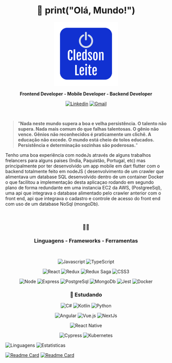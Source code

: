 <div align="center">

# :wave: print("Olá, Mundo!")

![Cledson Leite](MeuLogo.png)
</div>

<div align="center">

**Frontend Developer - Mobile Developer - Backend Developer**
</div>
  
<div align="center">
  
[![Linkedin](https://img.shields.io/badge/-Linkedin-blue?style=flat-square&logo=Linkedin&logoColor=white)](https://www.linkedin.com/in/cledson-leite-223b661a0/) [![Gmail](https://img.shields.io/badge/-Gmail-c14438?style=flat-square&logo=Gmail&logoColor=white)](mailto:csbetsonline@gmail.com)
</div>
  
<br>

>"**Nada neste mundo supera a boa e velha persistência. O talento não supera. Nada mais comum do que falhas talentosas. O gênio não vence. Gênios não reconhecidos é         praticamente um clichê. A educação não excede. O mundo está cheio de tolos educados. Persistência e determinação sozinhas são poderosas.**"
>
Tenho uma boa experiência com nodeJs através de alguns trabalhos frelancers para alguns paises (India, Paquistão, Portugal, etc) mas principalmente por ter desenvolvido um app mobile em dart flutter com o backend totalmente feito em nodeJS ( desenvolvimento de um crawler que alimentava um database SQL desenvolvido dentro de um container Docker o que facilitou a implementação desta aplicaçao rodando em segundo plano de forma redundante em uma instancia EC2 da AWS, (PostgreeSql), uma api que integrava o database alimentado pelo crawler anterior com o front end, api que integrava o cadastro e controle de acesso do front end com uso de um database NoSql (mongoDb).


<br>
<div align="center">

### :hammer::wrench:
### Linguagens - Frameworks - Ferramentas
</div>
<br>
<div align="center">
  
![Javascript](https://img.shields.io/badge/-Javascript-F7DF1E?style=flat-square&logo=javascript&logoColor=ffffff) ![TypeScript](https://img.shields.io/badge/-TypeScript-3178C6?style=flat-square&logo=TypeScript&logoColor=fff)

![React](https://img.shields.io/badge/-React-61DAFB?style=flat-square&logo=react&logoColor=000) ![Redux](https://img.shields.io/badge/-Redux-764ABC?style=flat-square&logo=Redux&logoColor=fff) ![Redux Saga](https://img.shields.io/badge/-Redux_Saga-999999?style=flat-square&logo=Redux-saga&logoColor=000) ![CSS3](https://img.shields.io/badge/-CSS3-1572B6?style=flat&logo=css3&logoColor=fff)

![Node](https://img.shields.io/badge/-NodeJs-339933?style=flat-square&logo=node.js&logoColor=fff) ![Express](https://img.shields.io/badge/-Express-000?style=flat-square&logo=Express&logoColor=fff) ![PostgreSql](https://img.shields.io/badge/-PostgreSql-336791?style=flat-square&logo=PostgreSql&logoColor=fff) ![MongoDb](https://img.shields.io/badge/-MongoDb-47A248?style=flat-square&logo=MongoDb&logoColor=fff)
![Jest](https://img.shields.io/badge/-Jest-C21325?style=flat-square&logo=Jest&logoColor=fff) ![Docker](https://img.shields.io/badge/-Docker-2496ED?style=flat-square&logo=Docker&logoColor=fff)
</div>
<div align="center">

### :book: **Estudando**
![C#](https://img.shields.io/badge/-C_Sharp-0175C2?style=flat-square&logo=c-sharp&logoColor=ffffff) ![Kotlin](https://img.shields.io/badge/-Kotlin-0095D5?style=flat-square&logo=Kotlin&logoColor=ffffff) ![Python](https://img.shields.io/badge/-Python-3776AB?style=flat-square&logo=Python&logoColor=ffffff)

![Angular](https://img.shields.io/badge/-Angular-EB391B?style=flat-square&logo=Angular&logoColor=ffffff) ![Vue.js](https://img.shields.io/badge/-Vue.js-3C873A?style=flat-square&logo=Vue.js&logoColor=ffffff) 
![NextJs](https://img.shields.io/badge/-NextJs-000?style=flat-square&logo=Next.js&logoColor=fff)

![React Native](https://img.shields.io/badge/-React_Native-000?style=flat-square&logo=react&logoColor=61DAFB)

![Cypress](https://img.shields.io/badge/-Cypress-17202C?style=flat-square&logo=cypress&logoColor=ffffff) ![Kubernetes](https://img.shields.io/badge/-Kubernetes-326CE5?style=flat-square&logo=Kubernetes&logoColor=ffffff)
</div>


</div>

![Linguagens](https://github-readme-stats.vercel.app/api/top-langs/?username=cledson-leite&theme=dracula&count_lang=10&custom_title=Linguagens_Mais_Usadas) ![Estatisticas](https://github-readme-stats.vercel.app/api?username=cledson-leite&show_icons=true&theme=dracula&custom_title=Minhas_Estatísticas)

<!--[![Readme Card](https://github-readme-stats.vercel.app/api/pin/?username=cledson-leite&repo=cpf_brasil&theme=dracula)](https://github.com/cledson-leite/cpf_brasil) -->
[![Readme Card](https://github-readme-stats.vercel.app/api/pin/?username=cledson-leite&repo=calculadora&theme=dracula)](https://github.com/cledson-leite/calculadora) [![Readme Card](https://github-readme-stats.vercel.app/api/pin/?username=cledson-leite&repo=teste-sunne-backend&theme=dracula)](https://github.com/cledson-leite/teste-sunne-backend)
